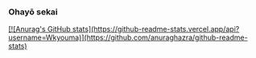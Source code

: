 ### Ohayō sekai

<div>
  <a href="https://beacons.ai/Wkyouma">
  [![Anurag's GitHub stats](https://github-readme-stats.vercel.app/api?username=Wkyouma)](https://github.com/anuraghazra/github-readme-stats)

</div>
